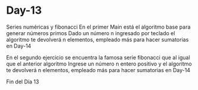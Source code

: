 # Day-13
Series numéricas y fibonacci
En el primer Main está el algoritmo base para generar números primos
Dado un número n ingresado por teclado el algoritmo te devolverá n elementos, empleado más para hacer sumatorias en Day-14

En el segundo ejercicio se encuentra la famosa serie fibonacci que al igual que el anterior algoritmo
Ingrese un número n entero positivo y el algoritmo te devolverá n elementos, empleado más para hacer sumatorias en Day-14

Fin del Día 13
